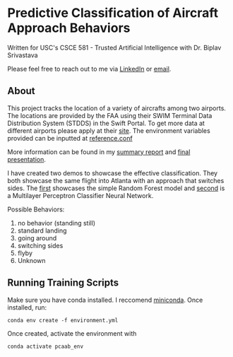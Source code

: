# Predictive Classification of Aircraft Approach Behaviors

Written for USC's CSCE 581 - Trusted Artificial Intelligence with Dr. Biplav Srivastava

Please feel free to reach out to me via [LinkedIn](https://www.linkedin.com/in/camosterholt/) or [email](mailto:usc@osterholt.us).

## About

This project tracks the location of a variety of aircrafts among two airports. The locations are provided by the FAA using their SWIM Terminal Data Distribution System (STDDS) in the Swift Portal. To get more data at different airports please apply at their [site](https://portal.swim.faa.gov/). The environment variables provided can be inputted at [reference.conf](https://github.com/osterholt/PCAAB/blob/main/jumpstart-latest/src/main/resources/reference.conf)

More information can be found in my [summary report](https://github.com/osterholt/PCAAB/blob/main/Final%20Report%20-%20Predictive%20Classification%20of%20Aircraft%20Approach%20Behaviors.pdf) and [final presentation](https://github.com/osterholt/PCAAB/blob/main/Final%20Presentation.pptx).

I have created two demos to showcase the effective classification. They both showcase the same flight into Atlanta with an approach that switches sides. The [first](https://youtu.be/4EWAxd-LDcs) showcases the simple Random Forest model and [second](https://youtu.be/hoQqRULs9rQ) is a Multilayer Perceptron Classifier Neural Network.

Possible Behaviors:

1. no behavior (standing still)
2. standard landing
3. going around
4. switching sides
5. flyby
6. Unknown

## Running Training Scripts

Make sure you have conda installed. I reccomend [miniconda](https://www.anaconda.com/docs/getting-started/miniconda/install). Once installed, run:

`conda env create -f environment.yml`

Once created, activate the environment with

`conda activate pcaab_env`
